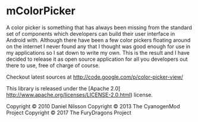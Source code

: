 mColorPicker
================================

A color picker is something that has always been missing from the standard
set of components which developers can build their user interface in Android
with. Although there have been a few color pickers floating around on the
internet I never found any that I thought was good enough for use in my
applications so I sat down to write my own. This is the result and I have
decided to release it as open source application for all you developers
out there to use, free of charge of course.

Checkout latest sources at http://code.google.com/p/color-picker-view/

This library is released under the [Apache 2.0]
http://www.apache.org/licenses/LICENSE-2.0.html) license.

Copyright © 2010 Daniel Nilsson
Copyright © 2013 The CyanogenMod Project
Copyright © 2017 The FuryDragons Project
